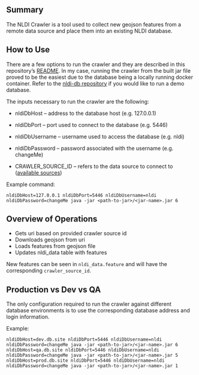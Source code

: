 ## Summary
The NLDI Crawler is a tool used to collect new geojson features from a remote data source and place them into an existing NLDI database.

## How to Use
There are a few options to run the crawler and they are described in this repository’s [README](https://github.com/ACWI-SSWD/nldi-crawler). In my case, running the crawler from the built jar file proved to be the easiest due to the database being a locally running docker container. Refer to the [nldi-db repository](https://github.com/ACWI-SSWD/nldi-db) if you would like to run a demo database. 

The inputs necessary to run the crawler are the following: 

* nldiDbHost – address to the database host (e.g. 127.0.0.1) 

* nldiDbPort – port used to connect to the database (e.g. 5446) 

* nldiDbUsername – username used to access the database (e.g. nldi) 

* nldiDbPassword – password associated with the username (e.g. changeMe) 

* CRAWLER_SOURCE_ID – refers to the data source to connect to ([available sources](https://github.com/ACWI-SSWD/nldi-db/blob/master/liquibase/changeLogs/nldi/nldi_data/update_crawler_source/crawler_source.tsv)) 

 

Example command: 
```
nldiDbHost=127.0.0.1 nldiDbPort=5446 nldiDbUsername=nldi nldiDbPassword=changeMe java -jar <path-to-jar>/<jar-name>.jar 6 
```
## Overview of Operations
* Gets uri based on provided crawler source id
* Downloads geojson from uri
* Loads features from geojson file
* Updates nldi_data table with features

New features can be seen in `nldi_data.feature` and will have the corresponding `crawler_source_id`.

## Production vs Dev vs QA
The only configuration required to run the crawler against different database environments is to use the corresponding database address and login information.

Example:
```
nldiDbHost=dev.db.site nldiDbPort=5446 nldiDbUsername=nldi nldiDbPassword=changeMe java -jar <path-to-jar>/<jar-name>.jar 6
nldiDbHost=qa.db.site nldiDbPort=5446 nldiDbUsername=nldi nldiDbPassword=changeMe java -jar <path-to-jar>/<jar-name>.jar 5
nldiDbHost=prod.db.site nldiDbPort=5446 nldiDbUsername=nldi nldiDbPassword=changeMe java -jar <path-to-jar>/<jar-name>.jar 1
```
